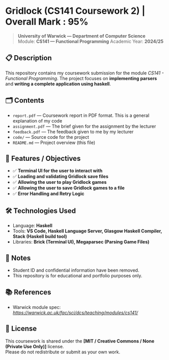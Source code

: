 # Gridlock (CS141 Coursework 2) | Overall Mark : 95%
> **University of Warwick — Department of Computer Science**  
> Module: **CS141 — Functional Programming**
> Academic Year: **2024/25**

## 📋 Description

This repository contains my coursework submission for the module *CS141 - Functional Programming*. The project focuses on **implementing parsers** and **writing a complete application using haskell**.

## 🗂️ Contents

- `report.pdf` — Coursework report in PDF format. This is a general explanation of my code
- `assignment.pdf` —  The brief given for the assignment by the lecturer
- `feedback.pdf` —  The feedback given to me by my lecturer
- `code/` — Source code for the project    
- `README.md` — Project overview (this file)

## 🚀 Features / Objectives

- ✅ **Terminal UI for the user to interact with**
- ✅ **Loading and validating Gridlock save files**  
- ✅ **Allowing the user to play Gridlock games**  
- ✅ **Allowing the user to save Gridlock games to a file**
- ✅ **Error Handling and Retry Logic**

## 🛠️ Technologies Used

- Language: **Haskell**  
- Tools: **VS Code, Haskell Language Server, Glasgow Haskell Compiler, Stack (Haskell build tool)**  
- Libraries: **Brick (Terminal UI), Megaparsec (Parsing Game Files)**

## 📎 Notes

- Student ID and confidential information have been removed.
- This repository is for educational and portfolio purposes only.

## 📚 References

- Warwick module spec: *https://warwick.ac.uk/fac/sci/dcs/teaching/modules/cs141/*

## 📄 License

This coursework is shared under the **[MIT / Creative Commons / None (Private Use Only)]** license.  
Please do not redistribute or submit as your own work.

